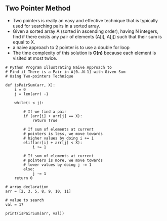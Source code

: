 ## Two Pointer Method
- Two pointers is really an easy and effective technique that is typically used for searching pairs in a sorted array.  
- Given a sorted array A (sorted in ascending order), having N integers, find if there exists any pair of elements (A[i], A[j]) such that their sum is equal to X.
- a naive approach to 2 pointer is to use a double for loop
- The time complexity of this solution is **O(n)** because each element is visited at most twice.

```
# Python Program Illustrating Naive Approach to
# Find if There is a Pair in A[0..N-1] with Given Sum
# Using Two-pointers Technique

def isPairSum(arr, X):
	i = 0
	j = len(arr) -1 

	while(i < j):
	
		# If we find a pair
		if (arr[i] + arr[j] == X):
			return True

		# If sum of elements at current
		# pointers is less, we move towards
		# higher values by doing i += 1
		elif(arr[i] + arr[j] < X):
			i += 1

		# If sum of elements at current
		# pointers is more, we move towards
		# lower values by doing j -= 1
		else:
			j -= 1
	return 0

# array declaration
arr = [2, 3, 5, 8, 9, 10, 11]

# value to search
val = 17

print(isPairSum(arr, val))

```

